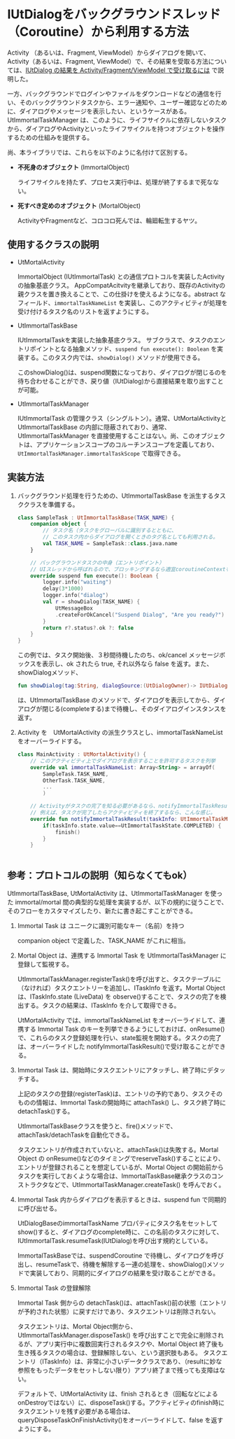 # IUtDialogをバックグラウンドスレッド（Coroutine）から利用する方法

Activity （あるいは、Fragment, ViewModel）からダイアログを開いて、Activity（あるいは、Fragment, ViewModel）で、その結果を受取る方法については、[IUtDialog の結果を Activity/Fragment/ViewModel で受け取るには](./dialog_management.md) で説明した。

一方、バックグラウンドでログインやファイルをダウンロードなどの通信を行い、そのバックグラウンドタスクから、エラー通知や、ユーザー確認などのために、ダイアログやメッセージを表示したい、というケースがある。UtImmortalTaskManager は、このように、ライフサイクルに依存しないタスクから、ダイアログやActivityといったライフサイクルを持つオブジェクトを操作するための仕組みを提供する。

尚、本ライブラリでは、これらを以下のように名付けて区別する。

- **不死身のオブジェクト** (ImmortalObject)
    
    ライフサイクルを持たず、プロセス実行中は、処理が終了するまで死なない。

- **死すべき定めのオブジェクト** (MortalObject)

    ActivityやFragmentなど、コロコロ死んでは、輪廻転生するヤツ。

## 使用するクラスの説明

- UtMortalActivity
  
    ImmortalObject (IUtImmortalTask) との通信プロトコルを実装したActivityの抽象基底クラス。
    AppCompatAcitvityを継承しており、既存のActivityの親クラスを置き換えることで、この仕掛けを使えるようになる。abstract なフィールド、`immortalTaskNameList` を実装し、このアクティビティが処理を受け付けるタスク名のリストを返すようにする。

- UtImmortalTaskBase

    IUtImmortalTaskを実装した抽象基底クラス。
    サブクラスで、タスクのエントリポイントとなる抽象メソッド、`suspend fun execute(): Boolean` を実装する。このタスク内では、`showDialog()` メソッドが使用できる。
    
    このshowDialog()は、suspend関数になっており、ダイアログが閉じるのを待ち合わせることができ、戻り値（IUtDialog)から直接結果を取り出すことが可能。
    
- UtImmortalTaskManager

    IUtImmortalTask の管理クラス（シングルトン）。通常、UtMortalActivityとUtImmortalTaskBase の内部に隠蔽されており、通常、UtImmortalTaskManager を直接使用することはない。尚、このオブジェクトは、アプリケーションスコープのコルーチンスコープを定義しており、`UtImmortalTaskManager.immortalTaskScope` で取得できる。
## 実装方法

1. バックグラウンド処理を行うための、UtImmortalTaskBase を派生するタスククラスを準備する。

    ```Kotlin
    class SampleTask : UtImmortalTaskBase(TASK_NAME) {
        companion object {
            // タスク名（タスクをグローバルに識別するとともに、
            // このタスク内からダイアログを開くときのタグ名としても利用される。
            val TASK_NAME = SampleTask::class.java.name
        }

        // バックグラウンドタスクの中身（エントリポイント）
        // UIスレッドから呼ばれるので、ブロッキングするなら適宜coroutineContextを切り替えること。
        override suspend fun execute(): Boolean {
            logger.info("waiting")
            delay(3*1000)
            logger.info("dialog")
            val r = showDialog(TASK_NAME) {
                UtMessageBox
                .createForOkCancel("Suspend Dialog", "Are you ready?")
            }
            return r?.status?.ok ?: false
        }
    }
    ```
    この例では、タスク開始後、３秒間待機したのち、ok/cancel メッセージボックスを表示し、ok されたら true, それ以外なら false を返す。また、showDialogメソッド、

    ```Kotlin
    fun showDialog(tag:String, dialogSource:(UtDialogOwner)-> IUtDialog):IUtDialog?
    ```

    は、UtImmortalTaskBase のメソッドで、ダイアログを表示してから、ダイアログが閉じる(completeする)まで待機し、そのダイアログインスタンスを返す。

2. Activity を　UtMortalActivity の派生クラスとし、immortalTaskNameListをオーバーライドする。
    ```Kotlin
    class MainActivity : UtMortalActivity() {
        // このアクティビティ上でダイアログを表示することを許可するタスクを列挙
        override val immortalTaskNameList: Array<String> = arrayOf(
            SampleTask.TASK_NAME,
            OtherTask.TASK_NAME,
            ...
            )

        // Activityがタスクの完了を知る必要があるなら、notifyImmortalTaskResult()もオーバーライド。
        // 例えば、タスクが完了したらアクティビティを終了するなら、こんな感じ。
        override fun notifyImmortalTaskResult(taskInfo: UtImmortalTaskManager.ITaskInfo) {
            if(taskInfo.state.value==UtImmortalTaskState.COMPLETED) {
                finish()
            }
        }
        
    ```


## 参考：プロトコルの説明（知らなくてもok）

UtImmortalTaskBase, UtMortalActivity は、UtImmortalTaskManager を使った immortal/mortal 間の典型的な処理を実装するが、以下の規約に従うことで、そのフローをカスタマイズしたり、新たに書き起こすことができる。

1. Immortal Task は ユニークに識別可能なキー（名前）を持つ

    companion object で定義した、TASK_NAME がこれに相当。

2. Mortal Object は、連携する Immortal Task を UtImmortalTaskManager に登録して監視する。

    UtImmortalTaskManager.registerTask()を呼び出すと、タスクテーブルに（なければ）タスクエントリーを追加し、ITaskInfo を返す。Mortal Object は、ITaskInfo.state (LiveData) を observe()することで、タスクの完了を検出する。タスクの結果は、ITaskInfo を介して取得できる。

    UtMortalActivity では、immortalTaskNameList をオーバーライドして、連携する Immortal Task のキーを列挙できるようにしておけば、onResume()で、これらのタスク登録処理を行い、state監視を開始する。タスクの完了は、オーバーライドした notifyImmortalTaskResult()で受け取ることができる。

3. Immortal Task は、開始時にタスクエントリにアタッチし、終了時にデタッチする。

    上記のタスクの登録(registerTask)は、エントリの予約であり、タスクそのものの情報は、Immortal Taskの開始時に attachTask() し、タスク終了時に detachTask()する。

    UtImmortalTaskBaseクラスを使うと、fire()メソッドで、attachTask/detachTaskを自動化できる。
    
    タスクエントリが作成されていないと、attachTask()は失敗する。Mortal Object の onResume()などのタイミングでreserveTask()することにより、エントリが登録されることを想定しているが、Mortal Object の開始前からタスクを実行しておくような場合は、ImmortalTaskBase継承クラスのコンストラクタなどで、UtImmortalTaskManager.createTask() を呼んでおく。


4. Immortal Task 内からダイアログを表示するときは、suspend fun で同期的に呼び出せる。
   
   UtDialogBaseのimmortalTaskName プロパティにタスク名をセットしてshow()すると、ダイアログのcomplete時に、この名前のタスクに対して、IUtImmortalTask.resumeTask(IUtDialog)を呼び出す規約としている。

   ImmortalTaskBaseでは、suspendCoroutine で待機し、ダイアログを呼び出し、resumeTaskで、待機を解除する一連の処理を、showDialog()メソッドで実装しており、同期的にダイアログの結果を受け取ることができる。
   
5. Immortal Task の登録解除

    Immortal Task 側からの detachTask()は、attachTask()前の状態（エントリが予約された状態）に戻すだけであり、タスクエントリは削除されない。
 
   タスクエントリは、Mortal Object側から、UtImmortalTaskManager.disposeTask() を呼び出すことで完全に削除されるが、アプリ実行中に複数回実行されるタスクや、Mortal Object 終了後も生き残るタスクの場合は、登録解除しない、という選択肢もある。 タスクエントリ（ITaskInfo）は、非常に小さいデータクラスであり、（resultに妙な参照をもったデータをセットしない限り）アプリ終了まで残っても支障はない。

   デフォルトで、UtMortalActivity は、finish されるとき（回転などによるonDestroyではない）に、disposeTask()する。アクティビティのfinish時にタスクエントリを残す必要がある場合は、queryDisposeTaskOnFinishActivity()をオーバーライドして、false を返すようにする。






    
